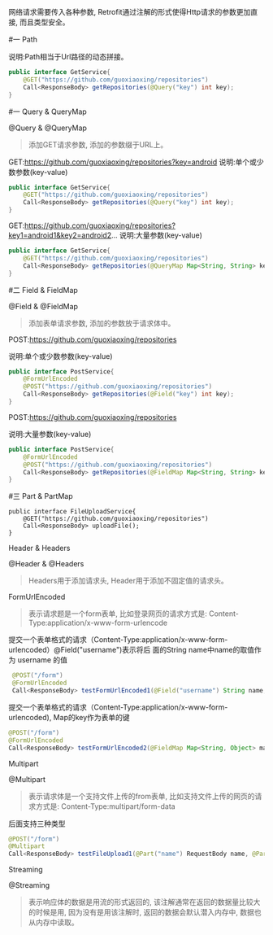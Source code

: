 网络请求需要传入各种参数, Retrofit通过注解的形式使得Http请求的参数更加直接, 而且类型安全。


#一 Path

说明:Path相当于Url路径的动态拼接。

```java
public interface GetService{
    @GET("https://github.com/guoxiaoxing/repositories")
    Call<ResponseBody> getRepositories(@Query("key") int key);
}
```

#一 Query & QueryMap

@Query & @QueryMap

>添加GET请求参数, 添加的参数缀于URL上。

GET:https://github.com/guoxiaoxing/repositories?key=android
说明:单个或少数参数(key-value)

```java
public interface GetService{
    @GET("https://github.com/guoxiaoxing/repositories")
    Call<ResponseBody> getRepositories(@Query("key") int key);
}
```

GET:https://github.com/guoxiaoxing/repositories?key1=android1&key2=android2...
说明:大量参数(key-value)

```java
public interface GetService{
    @GET("https://github.com/guoxiaoxing/repositories")
    Call<ResponseBody> getRepositories(@QueryMap Map<String, String> keyMap);
}
```

#二 Field & FieldMap

@Field & @FieldMap

>添加表单请求参数, 添加的参数放于请求体中。

POST:https://github.com/guoxiaoxing/repositories

说明:单个或少数参数(key-value)

```java
public interface PostService{
    @FormUrlEncoded
    @POST("https://github.com/guoxiaoxing/repositories")
    Call<ResponseBody> getRepositories(@Field("key") int key);
}
```

POST:https://github.com/guoxiaoxing/repositories

说明:大量参数(key-value)

```java
public interface PostService{
    @FormUrlEncoded
    @POST("https://github.com/guoxiaoxing/repositories")
    Call<ResponseBody> getRepositories(@FieldMap Map<String, String> keyMap);
}
```

#三 Part & PartMap
 
```
public interface FileUploadService{
    @GET("https://github.com/guoxiaoxing/repositories")
    Call<ResponseBody> uploadFile();
}
```


Header & Headers

@Header & @Headers

>Headers用于添加请求头, Header用于添加不固定值的请求头。

FormUrlEncoded

>表示请求题是一个form表单, 比如登录网页的请求方式是: Content-Type:application/x-www-form-urlencode

提交一个表单格式的请求（Content-Type:application/x-www-form-urlencoded）@Field("username")表示将后
面的String name中name的取值作为 username 的值

```java
 @POST("/form")
 @FormUrlEncoded
 Call<ResponseBody> testFormUrlEncoded1(@Field("username") String name, @Field("age") int age);
```


提交一个表单格式的请求（Content-Type:application/x-www-form-urlencoded), Map的key作为表单的键

```java
@POST("/form")
@FormUrlEncoded
Call<ResponseBody> testFormUrlEncoded2(@FieldMap Map<String, Object> map);
```

Multipart

@Multipart

>表示请求体是一个支持文件上传的from表单, 比如支持文件上传的网页的请求方式是: Content-Type:multipart/form-data

后面支持三种类型

```java
@POST("/form")
@Multipart
Call<ResponseBody> testFileUpload1(@Part("name") RequestBody name, @Part("age") RequestBody age, @Part MultipartBody.Part file);
```

Streaming

@Streaming

>表示响应体的数据是用流的形式返回的, 该注解通常在返回的数据量比较大的时候是用, 因为没有是用该注解时, 返回的数据会默认潜入内存中,
数据也从内存中读取。
